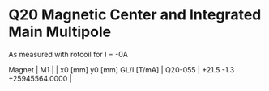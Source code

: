 Q20 Magnetic Center and Integrated Main Multipole
=================================================

As measured with rotcoil for I =  -0A

Magnet  |             M1               |
        | x0 [mm]  y0 [mm] GL/I [T/mA] |
Q20-055 |   +21.5     -1.3 +25945564.0000  |
